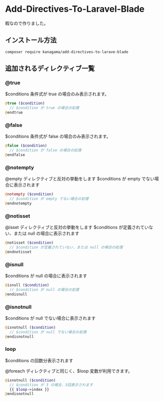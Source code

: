 # Add-Directives-To-Laravel-Blade

暇なので作りました。

## インストール方法

```bash
composer require kanagama/add-directives-to-larave-blade
```

## 追加されるディレクティブ一覧

### @true

$conditions 条件式が true の場合のみ表示されます。

```php
@true ($condition)
  // $condition が true の場合の処理
@endtrue
```

### @false

$conditions 条件式が false の場合のみ表示されます。

```php
@false ($condition)
  // $condition が false の場合の処理
@endfalse
```

### @notempty

@empty ディレクティブと反対の挙動をします
$conditions が empty でない場合に表示されます

```php
@notempty ($condition)
  // $condition が empty でない場合の処理
@endnotempty
```

### @notisset

@isset ディレクティブと反対の挙動をします
$conditions が定義されていない、または null の場合に表示されます

```php
@notisset ($condition)
  // $condition が定義されていない、または null の場合の処理
@endnotisset
```

### @isnull

$conditions が null の場合に表示されます

```php
@isnull ($condition)
  // $condition が null の場合の処理
@endisnull
```


### @isnotnull

$conditions が null でない場合に表示されます

```php
@isnotnull ($condition)
  // $condition が null でない場合の処理
@endisnotnull
```


### loop

$conditions の回数分表示されます

@foreach ディレクティブと同じく、$loop 変数が利用できます。

```php
@isnotnull ($condition)
  // $condition が 3 の場合、3回表示されます
  {{ $loop->index }}
@endisnotnull
```